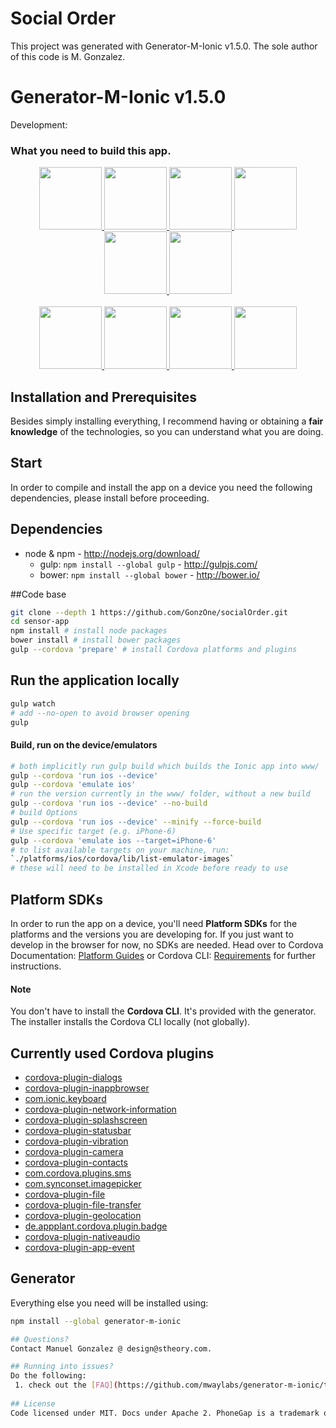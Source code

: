 # Social Order
This project was generated with Generator-M-Ionic v1.5.0.
The sole author of this code is M. Gonzalez.

# Generator-M-Ionic v1.5.0

Development:

### What you need to build this app.

<p align="center">
  <a href="http://yeoman.io/" target="_blank" alt="yeoman" title="yeoman">
    <img height="100" src="https://cloud.githubusercontent.com/assets/1370779/6041228/c1f91cac-ac7a-11e4-9c85-1a5298e29067.png">
  </a>
  <a href="http://gulpjs.com/" target="_blank" alt="gulp" title="gulp">
    <img height="100" src="https://cloud.githubusercontent.com/assets/1370779/9409728/c5332474-481c-11e5-9a6e-74641a0f1782.png">
  </a>
  <a href="http://bower.io/" target="_blank" alt="bower" title="bower">
    <img height="100" src="https://cloud.githubusercontent.com/assets/1370779/6041250/ef9a78b8-ac7a-11e4-9586-7e7e894e201e.png">
  </a>
  <a href="https://angularjs.org/" target="_blank" alt="angular" title="angular">
    <img height="100" src="https://cloud.githubusercontent.com/assets/1370779/6041199/5978cb96-ac7a-11e4-9568-829e2ea4312f.png">
  </a>
  <a href="http://ionicframework.com/" target="_blank" alt="ionic" title="ionic">
    <img height="100" src="https://cloud.githubusercontent.com/assets/1370779/6041296/59c5717a-ac7b-11e4-9d5d-9c5232aace64.png">
  </a>
  <a href="http://cordova.apache.org/" target="_blank" alt="cordova" title="cordova">
    <img height="100" src="https://cloud.githubusercontent.com/assets/1370779/6041269/20ed1196-ac7b-11e4-8707-68fa331f1aeb.png">
  </a>
  <br>
  <br>
  <a href="http://sass-lang.com/" target="_blank" alt="sass" title="sass">
    <img height="100" src="https://cloud.githubusercontent.com/assets/1370779/9410121/c330a3de-481e-11e5-8a69-ca0c56f6cabc.png">
  </a>
  <a href="http://karma-runner.github.io/" target="_blank" alt="karma" title="karma">
    <img height="100" src="https://cloud.githubusercontent.com/assets/1370779/9410216/44fef8fc-481f-11e5-8037-2f7f03678f4c.png">
  </a>
  <a href="http://jasmine.github.io/" target="_blank" alt="jasmine" title="jasmine">
    <img height="100" src="https://cloud.githubusercontent.com/assets/1370779/9410153/ebd46a00-481e-11e5-9864-f00fa8427d17.png">
  </a>
  <a href="https://angular.github.io/protractor/#/" target="_blank" alt="protractor" title="protractor">
    <img height="100" src="https://cloud.githubusercontent.com/assets/1370779/9410114/b99aaa9a-481e-11e5-8655-ebc1e324200d.png">
  </a>
</p>


## Installation and Prerequisites

Besides simply installing everything, I recommend having or obtaining a **fair knowledge** of the technologies, so you can understand what you are doing.

## Start
In order to compile and install the app on a device you need the following dependencies, please install before proceeding.
## Dependencies
- node & npm - http://nodejs.org/download/
  - gulp: `npm install --global gulp` - http://gulpjs.com/
  - bower: `npm install --global bower` - http://bower.io/
  
##Code base
```bash
git clone --depth 1 https://github.com/GonzOne/socialOrder.git
cd sensor-app
npm install # install node packages
bower install # install bower packages
gulp --cordova 'prepare' # install Cordova platforms and plugins
```

## Run the application locally
```sh
gulp watch
# add --no-open to avoid browser opening
gulp
```

#### Build, run on the device/emulators

```sh
# both implicitly run gulp build which builds the Ionic app into www/
gulp --cordova 'run ios --device'
gulp --cordova 'emulate ios'
# run the version currently in the www/ folder, without a new build
gulp --cordova 'run ios --device' --no-build
# build Options
gulp --cordova 'run ios --device' --minify --force-build
# Use specific target (e.g. iPhone-6)
gulp --cordova 'emulate ios --target=iPhone-6'
# to list available targets on your machine, run:
`./platforms/ios/cordova/lib/list-emulator-images`
# these will need to be installed in Xcode before ready to use
```



## Platform SDKs
In order to run the app on a device, you'll need **Platform SDKs** for the platforms and the versions you are developing for. If you just want to develop in the browser for now, no SDKs are needed. Head over to Cordova Documentation: [Platform Guides](http://cordova.apache.org/docs/en/dev/guide/platforms/index.html) or Cordova CLI: [Requirements](https://github.com/apache/cordova-cli/#requirements) for further instructions.
#### Note
You don't have to install the **Cordova CLI**. It's provided with the generator. The installer installs the Cordova CLI locally (not globally).

## Currently used Cordova plugins
<ul>
<li><a href="http://ngcordova.com/docs/plugins/dialogs/">cordova-plugin-dialogs</a></li>
<li><a href="http://ngcordova.com/docs/plugins/inAppBrowser/">cordova-plugin-inappbrowser</a></li>
<li><a href="http://ngcordova.com/docs/plugins/keyboard/">com.ionic.keyboard</a></li>
<li><a href="http://ngcordova.com/docs/plugins/network/">cordova-plugin-network-information</a></li>
<li><a href="http://ngcordova.com/docs/plugins/splashscreen/">cordova-plugin-splashscreen</a></li>
<li><a href="http://ngcordova.com/docs/plugins/statusbar/">cordova-plugin-statusbar</a></li>
<li><a href="http://ngcordova.com/docs/plugins/vibration/">cordova-plugin-vibration</a></li>
<li><a href="http://ngcordova.com/docs/plugins/camera/">cordova-plugin-camera</a></li>
<li><a href="http://ngcordova.com/docs/plugins/contacts/">cordova-plugin-contacts</a></li>
<li><a href="http://ngcordova.com/docs/plugins/sms/">com.cordova.plugins.sms</a></li>
<li><a href="http://ngcordova.com/docs/plugins/imagePicker/">com.synconset.imagepicker</a></li>
<li><a href="http://ngcordova.com/docs/plugins/file/">cordova-plugin-file</a></li>
<li><a href="http://ngcordova.com/docs/plugins/fileTransfer/">cordova-plugin-file-transfer</a></li>
<li><a href="http://ngcordova.com/docs/plugins/geolocation/">cordova-plugin-geolocation</li></a>
<li><a href="http://ngcordova.com/docs/plugins/badge/">de.appplant.cordova.plugin.badge</a></li>
<li><a href="http://ngcordova.com/docs/plugins/nativeAudio/">cordova-plugin-nativeaudio</a></li>
<li><a href="http://ngcordova.com/docs/plugins/localNotification/">cordova-plugin-app-event</a></li>
</ul>

## Generator
Everything else you need will be installed using:
```sh
npm install --global generator-m-ionic

## Questions?
Contact Manuel Gonzalez @ design@stheory.com.

## Running into issues?
Do the following:
 1. check out the [FAQ](https://github.com/mwaylabs/generator-m-ionic/tree/master/docs/contribute/faq.md) and [issues](https://github.com/mwaylabs/generator-m-ionic/issues) see if there already is a solution or answer to that matter.
 
## License
Code licensed under MIT. Docs under Apache 2. PhoneGap is a trademark of Adobe.
